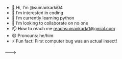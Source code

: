 - 👋 Hi, I’m @sumankarki04
- 👀 I’m interested in  coding 
- 🌱 I’m currently learning python
- 💞️ I’m looking to collaborate on no one
- 📫 How to reach me reachsumankarki1@gmial.com
- 😄 Pronouns: he/him
- ⚡ Fun fact: First computer bug was an actual insect!

--->
